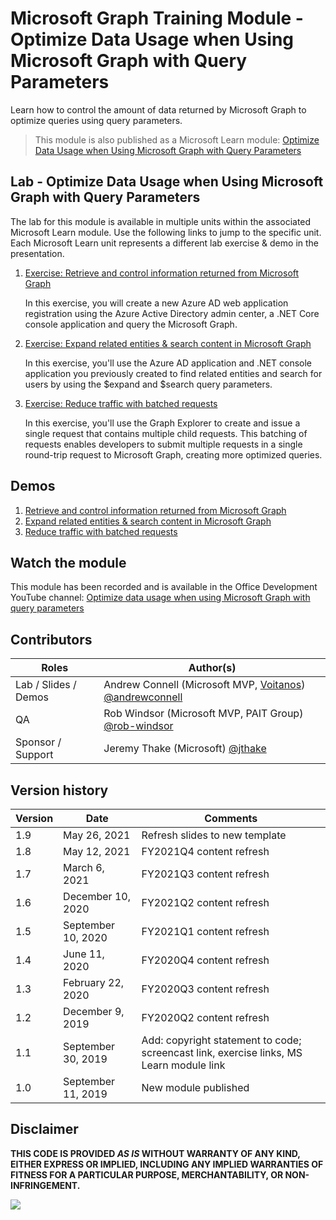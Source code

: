 # Microsoft Graph Training Module - Optimize Data Usage when Using Microsoft Graph with Query Parameters

Learn how to control the amount of data returned by Microsoft Graph to optimize queries using query parameters.

> This module is also published as a Microsoft Learn module: [Optimize Data Usage when Using Microsoft Graph with Query Parameters](https://docs.microsoft.com/learn/modules/optimize-data-usage)

## Lab - Optimize Data Usage when Using Microsoft Graph with Query Parameters

The lab for this module is available in multiple units within the associated Microsoft Learn module. Use the following links to jump to the specific unit. Each Microsoft Learn unit represents a different lab exercise & demo in the presentation.

1. [Exercise: Retrieve and control information returned from Microsoft Graph](https://docs.microsoft.com/learn/modules/optimize-data-usage/3-exercise-retrieve-control-information-returned-from-microsoft-graph)

   In this exercise, you will create a new Azure AD web application registration using the Azure Active Directory admin center, a .NET Core console application and query the Microsoft Graph.

1. [Exercise: Expand related entities & search content in Microsoft Graph](https://docs.microsoft.com/en-us/learn/modules/optimize-data-usage/5-exercise-expand-related-entities-search-content-microsoft-graph)

   In this exercise, you'll use the Azure AD application and .NET console application you previously created to find related entities and search for users by using the $expand and $search query parameters.

1. [Exercise: Reduce traffic with batched requests](https://docs.microsoft.com/en-us/learn/modules/optimize-data-usage/7-exercise-reduce-traffic-with-batched-requests)

   In this exercise, you'll use the Graph Explorer to create and issue a single request that contains multiple child requests. This batching of requests enables developers to submit multiple requests in a single round-trip request to Microsoft Graph, creating more optimized queries.

## Demos

1. [Retrieve and control information returned from Microsoft Graph](./demos/01-retrieve-control-data)
1. [Expand related entities & search content in Microsoft Graph](./demos/02-expand-related-enties-search)
1. [Reduce traffic with batched requests](./demos/03-reduce-traffic-batch)

## Watch the module

This module has been recorded and is available in the Office Development YouTube channel: [Optimize data usage when using Microsoft Graph with query parameters](https://youtu.be/8cIPfpRvCJ8)

## Contributors

| Roles                | Author(s)                                                                                                      |
| -------------------- | -------------------------------------------------------------------------------------------------------------- |
| Lab / Slides / Demos | Andrew Connell (Microsoft MVP, [Voitanos](//github.com/voitanos)) [@andrewconnell](//github.com/andrewconnell) |
| QA                   | Rob Windsor (Microsoft MVP, PAIT Group) [@rob-windsor](//github.com/rob-windsor)                               |
| Sponsor / Support    | Jeremy Thake (Microsoft) [@jthake](//github.com/jthake)                                                        |

## Version history

| Version |        Date        |                                        Comments                                         |
| ------- | ------------------ | --------------------------------------------------------------------------------------- |
| 1.9     | May 26, 2021       | Refresh slides to new template                                                          |
| 1.8     | May 12, 2021       | FY2021Q4 content refresh                                                                |
| 1.7     | March 6, 2021      | FY2021Q3 content refresh                                                                |
| 1.6     | December 10, 2020  | FY2021Q2 content refresh                                                                |
| 1.5     | September 10, 2020 | FY2021Q1 content refresh                                                                |
| 1.4     | June 11, 2020      | FY2020Q4 content refresh                                                                |
| 1.3     | February 22, 2020  | FY2020Q3 content refresh                                                                |
| 1.2     | December 9, 2019   | FY2020Q2 content refresh                                                                |
| 1.1     | September 30, 2019 | Add: copyright statement to code; screencast link, exercise links, MS Learn module link |
| 1.0     | September 11, 2019 | New module published                                                                    |

## Disclaimer

**THIS CODE IS PROVIDED _AS IS_ WITHOUT WARRANTY OF ANY KIND, EITHER EXPRESS OR IMPLIED, INCLUDING ANY IMPLIED WARRANTIES OF FITNESS FOR A PARTICULAR PURPOSE, MERCHANTABILITY, OR NON-INFRINGEMENT.**

<img src="https://telemetry.sharepointpnp.com/msgraph-training-optimize-data-usage" />
